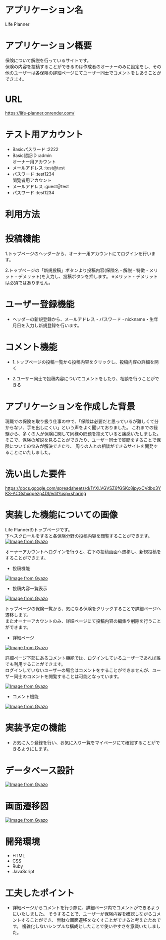 # アプリケーション名
Life Planner

# アプリケーション概要
保険について解説を行っているサイトです。<br>
保険の内容を投稿することができるのは作成者のオーナーのみに設定をし、その他のユーザーは各保険の詳細ページにてユーザー同士でコメントをしあうことができます。<br>

# URL
https://life-planner.onrender.com/

# テスト用アカウント
- Basicパスワード :2222
- Basic認証ID :admin<br>
オーナー用アカウント
- メールアドレス :test@test
- パスワード :test1234<br>
閲覧者用アカウント
- メールアドレス :guest＠test
- パスワード :test1234

# 利用方法
# 投稿機能
1.トップページのヘッダーから、オーナー用アカウントにてログインを行います。<br>

2.トップページの「新規投稿」ボタンより投稿内容(保険名・解説・特徴・メリット・デメリット)を入力し、投稿ボタンを押します。 ※メリット・デメリットは必須ではありません。

# ユーザー登録機能

- ヘッダーの新規登録から、メールアドレス・パスワード・nickname・生年月日を入力し新規登録を行います。

# コメント機能

- 1.トップページの投稿一覧から投稿内容をクリックし、投稿内容の詳細を開く

- 2.ユーザー同士で投稿内容についてコメントをしたり、相談を行うことができる

# アプリケーションを作成した背景

現職での保険を取り扱う仕事の中で、「保険は必要だと思っているが難しくて分からない、手を出しにくい」という声をよく聞いておりました。
これまでの経験から、多くの人が保険に関して同様の問題を抱えていると痛感いたしました。
そこで、保険の解説を見ることができたり、ユーザー同士で質問をすることで保険についての悩みが解決できたり、
周りの人との相談ができるサイトを開発することにいたしました。

# 洗い出した要件

https://docs.google.com/spreadsheets/d/1YXLVGVSZ6fGSKc8jpyxCVdbo3YKS-ACGshxqgezp4DI/edit?usp=sharing

# 実装した機能についての画像
Life Plannerのトップページです。<br>
下へスクロールをすると各保険分野の投稿内容を閲覧することができます。
[![Image from Gyazo](https://i.gyazo.com/63c650cc9021e4d214ce25d78350620d.gif)](https://gyazo.com/63c650cc9021e4d214ce25d78350620d)

オーナーアカウントへログインを行うと、右下の投稿画面へ遷移し、新規投稿をすることができます。<br>
- 投稿機能

[![Image from Gyazo](https://i.gyazo.com/4882d0ae2b9980a29305a70e4e37668d.gif)](https://gyazo.com/4882d0ae2b9980a29305a70e4e37668d)

- 投稿内容一覧表示

[![Image from Gyazo](https://i.gyazo.com/7cb94848174781b5dc99f7b82f760f60.png)](https://gyazo.com/7cb94848174781b5dc99f7b82f760f60)

トップページの保険一覧から、気になる保険をクリックすることで詳細ページへ遷移します。<br>
またオーナーアカウントのみ、詳細ページにて投稿内容の編集や削除を行うことができます。
- 詳細ページ

[![Image from Gyazo](https://i.gyazo.com/f4dfbd6d84eaf599b5bb932c23b2ab98.gif)](https://gyazo.com/f4dfbd6d84eaf599b5bb932c23b2ab98)

詳細ページ下部にあるコメント機能では、ログインしているユーザーであれば誰でも利用することができます。<br>
ログインしていないユーザーの場合はコメントをすることができませんが、ユーザー同士のコメントを閲覧することは可能となっています。

[![Image from Gyazo](https://i.gyazo.com/afe3dd4f31b12d4588ca8fc8f639645b.png)](https://gyazo.com/afe3dd4f31b12d4588ca8fc8f639645b)

- コメント機能

[![Image from Gyazo](https://i.gyazo.com/849c7e6c7f3693a93ea12ef7a25f8114.png)](https://gyazo.com/849c7e6c7f3693a93ea12ef7a25f8114)

# 実装予定の機能

- お気に入り登録を行い、お気に入り一覧をマイページにて確認することができるようにします。

# データベース設計

[![Image from Gyazo](https://i.gyazo.com/4b132eecf9309be48699ff47c5073998.png)](https://gyazo.com/4b132eecf9309be48699ff47c5073998)

# 画面遷移図

[![Image from Gyazo](https://i.gyazo.com/8b527ce2da6d52b43be64f43be523440.png)](https://gyazo.com/8b527ce2da6d52b43be64f43be523440)

# 開発環境
- HTML
- CSS
- Ruby
- JavaScript

# 工夫したポイント
- 詳細ページからコメントを行う際に、詳細ページ内でコメントができるようにいたしました。
そうすることで、ユーザーが保険内容を確認しながらコメントすることができ、
無駄な画面遷移をなくすことができると考えたためです。
複雑化しないシンプルな構成としたことで使いやすさを意識いたしました。